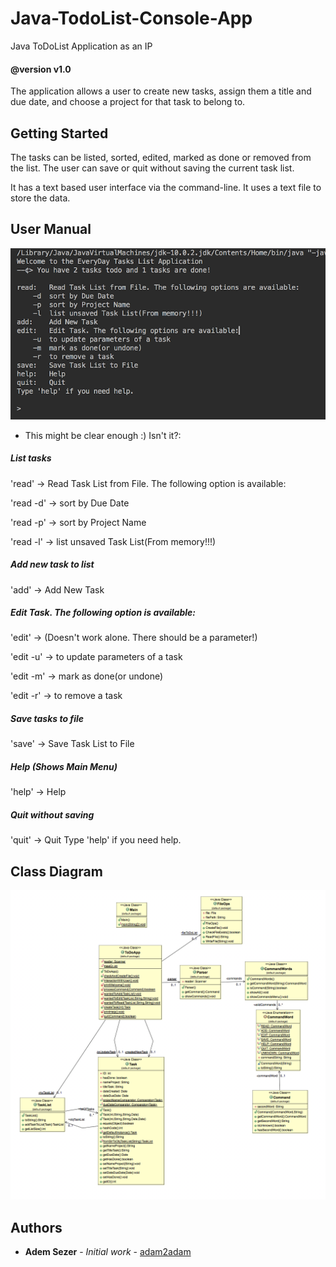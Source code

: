 # Java-TodoList-Console-App
Java ToDoList Application as an IP 
#### @version v1.0

The application allows a user to create new tasks, assign them a title and due date, and choose a project for that task to belong to. 

## Getting Started

The tasks can be listed, sorted, edited, marked as done or removed from the list. The user can save or quit without saving the current task list.

It has a text based user interface via the command-line. It uses a text file to store the data.

## User Manual

![Main Menu](MainMenuScreenShot.png)

* This might be clear enough :) Isn't it?:

##### List tasks
'read'       -> Read Task List from File. The following option is available:

'read -d'	 -> sort by Due Date

'read -p'	 -> sort by Project Name

'read -l'	 -> list unsaved Task List(From memory!!!)

##### Add new task to list
'add'      -> Add New Task

##### Edit Task. The following option is available:
'edit'      -> (Doesn't work alone. There should be a parameter!)

'edit -u'   -> to update parameters of a task

'edit -m'	-> mark as done(or undone)

'edit -r'	-> to remove a task

##### Save tasks to file
'save'     -> Save Task List to File
##### Help (Shows Main Menu)
'help'     -> Help
##### Quit without saving
'quit'     -> Quit
Type 'help' if you need help.


## Class Diagram

![Class Diagram](ClassDiagram.png)

## Authors

* **Adem Sezer** - *Initial work* - [adam2adam](https://github.com/adam2adam)
